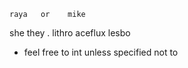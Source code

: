     raya   or    mike 
she  they  .  lithro aceflux lesbo 
-  feel free to int unless specified not to

